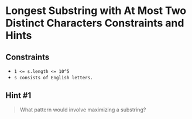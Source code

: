 # Longest Substring with At Most Two Distinct Characters Constraints and Hints

## Constraints
-   `1 <= s.length <= 10^5`
-   `s consists of English letters.`

## Hint #1
> What pattern would involve maximizing a substring?